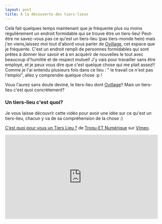 ```yaml
---
layout: post
title: À la découverte des tiers-lieux
---
```


Celà fait quelques temps maintenant que je fréquente plus ou moins régulièrement un endroit formidable qui se trouve être un 
tiers-lieu! Peut-être ne savez-vous pas ce qu'est un tiers-lieu (pas tiers-monde hein) mais j'en viens,laissez moi tout d'abord vous 
parler de [Ovillage](http://www.ovillage.ci), cet espace que je fréquente. C'est un endroit rempli de personnes formidables qui sont prêtes à donner leur savoir et 
à en acquérir de nouvelles le tout avec beaucoup d'humilité et de respect mutuel! J'y vais pour travailler sans être employé, et je 
peux vous dire que c'est quelque chose qui me plait assez!! Comme je l'ai entendu plusieurs fois dans ce lieu : " le travail ce n'est 
pas l'emploi", allez y comprendre quelque chose :p !

Vous l'aurez sans doute deviné, le tiers-lieu dont [Ovillage](http://www.ovillage.ci)!! Mais un tiers-lieu c'est quoi 
concrètement?

### Un tiers-lieu c'est quoi?

Je vous laisse découvrir cette vidéo pour avoir une idée sur ce qu'est un tiers-lieu, chacun y va de sa compréhension de la chose :)
<p><a href="http://vimeo.com/55987934">C&rsquo;est quoi pour vous un Tiers Lieu ?</a> de
<a href="http://vimeo.com/troquetnumerique">Troqu-ET Num&eacute;rique</a> sur <a href="http://vimeo.com">Vimeo</a>.
<p><iframe src="http://player.vimeo.com/video/55987934?badge=0" width="500" height="275" frameborder="0" webkitAllowFullScreen 
mozallowfullscreen allowFullScreen></iframe></p>
